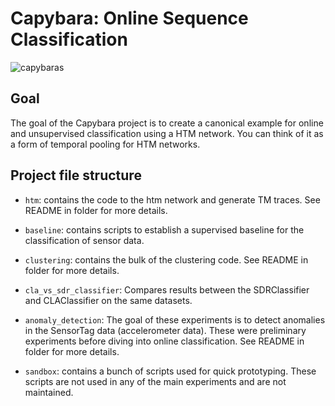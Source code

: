 Capybara: Online Sequence Classification
===
![capybaras](http://vignette4.wikia.nocookie.net/rio/images/c/c2/Capybaras.png/revision/latest?cb=20141219163253)

## Goal

The goal of the Capybara project is to create a canonical example for 
online and unsupervised classification using a HTM network. You can think 
of it as a form of temporal pooling for HTM networks.

## Project file structure

* `htm`: contains the code to the htm network and generate TM traces. See 
README in folder for more details.

* `baseline`: contains scripts to establish a supervised baseline for the 
classification of sensor data.

* `clustering`: contains the bulk of the clustering code. See README in 
folder for more details.

* `cla_vs_sdr_classifier`: Compares results between the SDRClassifier and 
CLAClassifier on the same datasets.

* `anomaly_detection`: The goal of these experiments is to detect anomalies in 
the SensorTag data (accelerometer data). These were preliminary experiments 
before diving into online classification. See README in folder for more 
details.

* `sandbox`: contains a bunch of scripts used for quick prototyping. These 
scripts are not used in any of the main experiments and are not maintained. 
